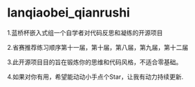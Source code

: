 # lanqiaobei_qianrushi
1.蓝桥杯嵌入式组一个自学者对代码反思和凝练的开源项目

2.省赛推荐练习顺序第十一届，第十届，第八届，第九届，第十二届

3.此开源项目目的旨在锻炼你的思维和代码风格，不适合零基础。

4.如果对你有用，希望能动动小手点个Star，让我有动力持续更新.

